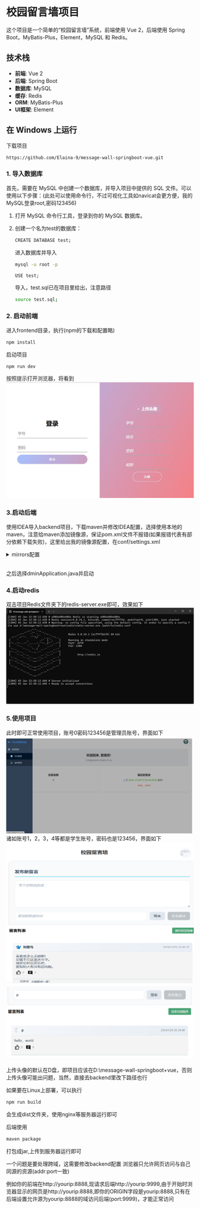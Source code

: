 # 校园留言墙项目

这个项目是一个简单的“校园留言墙”系统，前端使用 Vue 2，后端使用 Spring Boot，MyBatis-Plus，Element，MySQL 和 Redis。

## 技术栈

- **前端**: Vue 2
- **后端**: Spring Boot
- **数据库**: MySQL
- **缓存**: Redis
- **ORM**: MyBatis-Plus
- **UI框架**: Element

## 在 Windows 上运行


下载项目
```bash
https://github.com/Elaina-9/message-wall-springboot-vue.git
```


### 1. 导入数据库

首先，需要在 MySQL 中创建一个数据库，并导入项目中提供的 SQL 文件。可以使用以下步骤：(此处可以使用命令行，不过可视化工具如navicat会更方便，我的MySQL登录root,密码123456)

1. 打开 MySQL 命令行工具，登录到你的 MySQL 数据库。
2. 创建一个名为test的数据库：

   ```bash
   CREATE DATABASE test;
   ```

   进入数据库并导入
   ```bash
   mysql -u root -p
   ```
   ```
   USE test;
   ```
   导入，test.sql已在项目里给出，注意路径
   ```bash
   source test.sql;
   ```


### 2. 启动前端

进入frontend目录，执行(npm的下载和配置略)
```bash
npm install
```
启动项目
```bash
npm run dev
```
按照提示打开浏览器，将看到
![结果](./results/1.png)

### 3.启动后端

使用IDEA导入backend项目，下载maven并修改IDEA配置，选择使用本地的maven，注意给maven添加镜像源，保证pom.xml文件不报错(如果报错代表有部分依赖下载失败)，这里给出我的镜像源配置，在conf/settings.xml

<details>
  <summary>mirrors配置</summary>

```bash
<mirrors>
    <!-- mirror
     | Specifies a repository mirror site to use instead of a given repository. The repository that
     | this mirror serves has an ID that matches the mirrorOf element of this mirror. IDs are used
     | for inheritance and direct lookup purposes, and must be unique across the set of mirrors.
     |
    <mirror>
      <id>mirrorId</id>
      <mirrorOf>repositoryId</mirrorOf>
      <name>Human Readable Name for this Mirror.</name>
      <url>http://my.repository.com/repo/path</url>
    </mirror>
     -->
     <mirror>
    <id>alimaven</id>
    <name>aliyun maven</name>
    <url>
        http://maven.aliyun.com/nexus/content/groups/public/
    </url>
    <mirrorOf>central</mirrorOf>        
</mirror>
 <mirror>
      <id>repo1</id>
      <mirrorOf>central</mirrorOf>
      <name>central repo</name>
      <url>http://repo1.maven.org/maven2/</url>
    </mirror>
    <mirror>
      <id>ibiblio</id>
      <mirrorOf>central</mirrorOf>
      <name>Human Readable Name for this Mirror.</name>
      <url>http://mirrors.ibiblio.org/pub/mirrors/maven2/</url>
    </mirror>

  </mirrors>
```

</details>  <br>
  
     
之后选择dminApplication.java并启动

### 4.启动redis
双击项目Redis文件夹下的redis-server.exe即可，效果如下
![redis](./results/5.png)

### 5.使用项目
此时即可正常使用项目，账号0密码123456是管理员账号，界面如下
![](./results/4.png)
诸如账号1，2，3，4等都是学生账号，密码也是123456，界面如下
![](./results/2.png)
![](./results/3.png)

上传头像的默认在D盘，即项目应该在D:\message-wall-springboot+vue，否则上传头像可能出问题，当然，直接去backend里改下路径也行


如果要在Linux上部署，可以执行
```bash
npm run build
```
会生成dist文件夹，使用nginx等服务器运行即可

后端使用
```bash
maven package
```
打包成jar,上传到服务器运行即可

一个问题是要处理跨域，这需要修改backend配置
浏览器只允许网页访问与自己同源的资源(addr:port一致)

例如你的前端在http://yourip:8888,现请求后端http://yourip:9999,由于开始时浏览器显示的网页是http://yourip:8888,即你的ORIGIN字段是yourip:8888,只有在后端设置允许源为yourip:8888的域访问后端(port:9999)，才能正常访问
